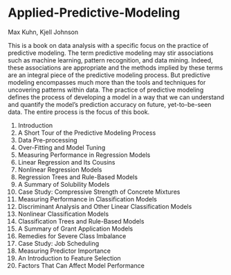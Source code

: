 # Applied-Predictive-Modeling

Max Kuhn, Kjell Johnson

This is a book on data analysis with a specific focus on the practice of predictive modeling. The term predictive modeling may stir associations such
as machine learning, pattern recognition, and data mining. Indeed, these associations are appropriate and the methods implied by these terms are an
integral piece of the predictive modeling process. But predictive modeling encompasses much more than the tools and techniques for uncovering patterns
within data. The practice of predictive modeling defines the process of developing a model in a way that we can understand and quantify the model’s
prediction accuracy on future, yet-to-be-seen data. The entire process is the focus of this book.

1. Introduction
2. A Short Tour of the Predictive Modeling Process
3. Data Pre-processing 
4. Over-Fitting and Model Tuning 
5. Measuring Performance in Regression Models 
6. Linear Regression and Its Cousins 
7. Nonlinear Regression Models 
8. Regression Trees and Rule-Based Models 
9. A Summary of Solubility Models 
10. Case Study: Compressive Strength of Concrete Mixtures 
11. Measuring Performance in Classification Models 
12. Discriminant Analysis and Other Linear Classification Models 
13. Nonlinear Classification Models 
14. Classification Trees and Rule-Based Models 
15. A Summary of Grant Application Models 
16. Remedies for Severe Class Imbalance 
17. Case Study: Job Scheduling 
18. Measuring Predictor Importance 
19. An Introduction to Feature Selection 
20. Factors That Can Affect Model Performance 
